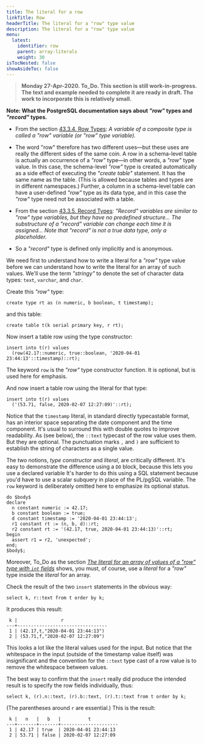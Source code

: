 ```yaml
---
title: The literal for a row
linkTitle: Row
headerTitle: The literal for a "row" type value
description: The literal for a "row" type value
menu:
  latest:
    identifier: row
    parent: array-literals
    weight: 30
isTocNested: false
showAsideToc: false
---
```


> **Monday 27-Apr-2020. To_Do. This section is still work-in-progress. The text and example needed to complete it are ready in draft. The work to incorporate this is relatively small.**

**Note: What the PostgreSQL documentation says about _"row"_ types and _"record"_ types.**

- From the section [43.3.4. Row Types](https://www.postgresql.org/docs/11/plpgsql-declarations.html#PLPGSQL-DECLARATION-ROWTYPES): _A variable of a composite type is called a "row" variable (or "row" type variable)._

- The word "row" therefore has two different uses—but these uses are really the different sides of the same coin. A row in a schema-level table is actually an occurrence of a _"row"_ type—in other words, a _"row"_ type value. In this case, the schema-level _"row"_ type is created automatically as a side effect of executing the _"create table"_ statement. It has the same name as the table. (This is allowed because tables and types are in different namespaces.) Further, a column in a schema-level table can have a user-defined _"row"_ type as its data type, and in this case the _"row"_ type need not be associated with a table.

- From the section [43.3.5. Record Types](https://www.postgresql.org/docs/11/plpgsql-declarations.html#PLPGSQL-DECLARATION-RECORDS): _"Record" variables are similar to "row" type variables, but they have no predefined structure... The substructure of a "record" variable can change each time it is assigned... Note that "record" is not a true data type, only a placeholder._

- So a _"record"_ type is defined only implicitly and is anonymous.

We need first to understand how to write a literal for a _"row"_ type value before we can understand how to write the literal for an array of such values. We'll use the term _"stringy"_ to denote the set of character data types: `text`, `varchar`, and `char`. 

Create this _"row"_ type:

```postgresql
create type rt as (n numeric, b boolean, t timestamp);
```
and this table:
```postgresql
create table t(k serial primary key, r rt);
```
Now insert a table row using the type constructor:
```postgresql
insert into t(r) values
  (row(42.17::numeric, true::boolean, '2020-04-01 23:44:13'::timestamp)::rt);
```
The keyword `row` is the _"row"_ type constructor function. It is optional, but is used here for emphasis.

And now insert a table row using the literal for that type:

```postgresql
insert into t(r) values
  ('(53.71, false, 2020-02-07 12:27:09)'::rt);
```
Notice that the `timestamp` literal, in standard directly typecastable format, has an interior space separating the date component and the time component. It's usual to surround this with double quotes to improve readability. As (see below), the `::text` typecast of the row value uses them. But they are optional. The punctuation marks `,` and `)` are sufficient to establish the string of characters as a single value.

The two notions, _type constructor_ and _literal_, are critically different. It's easy to demonstrate the difference using a `DO` block, because this lets you use a declared variable It's harder to do this using a SQL statement because you'd have to use a scalar subquery in place of the PL/pgSQL variable. The `row` keyword is deliberately omitted here to emphasize its optional status.

```postgresql
do $body$
declare
  n constant numeric := 42.17;
  b constant boolean := true;
  d constant timestamp := '2020-04-01 23:44:13';
  r1 constant rt := (n, b, d)::rt;
  r2 constant rt := '(42.17, true, 2020-04-01 23:44:13)'::rt;
begin
  assert r1 = r2, 'unexpected';
end;
$body$;
```
Moreover, To_Do as the section _[The literal for an array of values of a _"row"_ type with `int` fields](../To_Do/)_ shows, you must, of course, use a _literal_ for a _"row"_ type inside the _literal_ for an array.

Check the result of the two `insert` statements in the obvious way:

```postgresql
select k, r::text from t order by k;
```
It produces this result:
```
 k |                r                
---+---------------------------------
 1 | (42.17,t,"2020-04-01 23:44:13")
 2 | (53.71,f,"2020-02-07 12:27:09")
```
This looks a lot like the literal values used for the input. But notice that the whitespace in the input (outside of the timestamp value itself) was insignificant and the convention for the `::text` type cast of a row value is to remove the whitespace between values.

The best way to confirm that the `insert` really did produce the intended result is to specify the row fields individually, thus:

```postgresql
select k, (r).n::text, (r).b::text, (r).t::text from t order by k;
```
(The parentheses around `r` are essential.) This is the result:
```
 k |   n   |   b   |          t          
---+-------+-------+---------------------
 1 | 42.17 | true  | 2020-04-01 23:44:13
 2 | 53.71 | false | 2020-02-07 12:27:09
```
